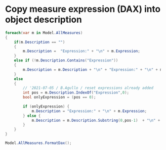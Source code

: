 # Copy measure expression (DAX) into object description

```C# title="Adding expressions of measure to object description" linenums="1"
foreach(var m in Model.AllMeasures)
{
    if(m.Description == "")
    {    
        m.Description =  "Expression:" + "\n" + m.Expression;
    }
    else if (!m.Description.Contains("Expression"))
    {
        m.Description = m.Description + "\n" + "Expression:" + "\n" + m.Expression;
    }
    else
    {
        // '2021-07-05 / B.Agullo / reset expressions already added
        int pos = m.Description.IndexOf("Expression",0); 
        bool onlyExpression = (pos == 0);
        
        if (onlyExpression) {
            m.Description = "Expression:" + "\n" + m.Expression;
        } else {
            m.Description = m.Description.Substring(0,pos-1)  + "\n" + "Expression:" + "\n" + m.Expression;
        }
    }
}

Model.AllMeasures.FormatDax();
```